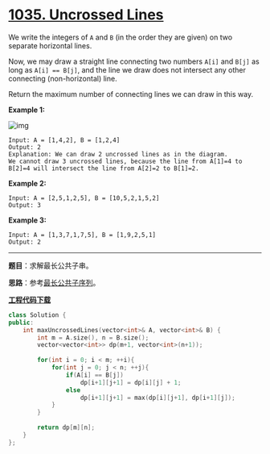 # [1035. Uncrossed Lines](https://leetcode.com/problems/uncrossed-lines/)

We write the integers of `A` and `B` (in the order they are given) on two separate horizontal lines.

Now, we may draw a straight line connecting two numbers `A[i]` and `B[j]` as long as `A[i] == B[j]`, and the line we draw does not intersect any other connecting (non-horizontal) line.

Return the maximum number of connecting lines we can draw in this way.

 

**Example 1:**

![img](https://assets.leetcode.com/uploads/2019/04/26/142.png)




```
Input: A = [1,4,2], B = [1,2,4]
Output: 2
Explanation: We can draw 2 uncrossed lines as in the diagram.
We cannot draw 3 uncrossed lines, because the line from A[1]=4 to B[2]=4 will intersect the line from A[2]=2 to B[1]=2.
```

**Example 2:**

```
Input: A = [2,5,1,2,5], B = [10,5,2,1,5,2]
Output: 3
```

**Example 3:**

```
Input: A = [1,3,7,1,7,5], B = [1,9,2,5,1]
Output: 2
```

-----

**题目**：求解最长公共子串。

**思路**：参考[最长公共子序列](https://blog.csdn.net/grllery/article/details/88357373)。

[**工程代码下载**](https://github.com/abesft/leetcode)

```cpp
class Solution {
public:
    int maxUncrossedLines(vector<int>& A, vector<int>& B) {
        int m = A.size(), n = B.size();
        vector<vector<int>> dp(m+1, vector<int>(n+1));
        
        for(int i = 0; i < m; ++i){
            for(int j = 0; j < n; ++j){
                if(A[i] == B[j])
                    dp[i+1][j+1] = dp[i][j] + 1;
                else
                    dp[i+1][j+1] = max(dp[i][j+1], dp[i+1][j]);
            }
        }
        
        return dp[m][n];
    }
};
```

